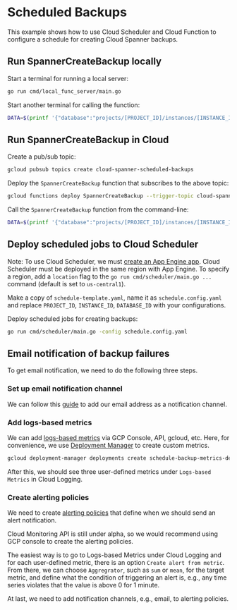 # Scheduled Backups

This example shows how to use Cloud Scheduler and Cloud Function to configure
a schedule for creating Cloud Spanner backups.

## Run SpannerCreateBackup locally

Start a terminal for running a local server:

```bash
go run cmd/local_func_server/main.go
```

Start another terminal for calling the function:

```bash
DATA=$(printf '{"database":"projects/[PROJECT_ID]/instances/[INSTANCE_ID]/databases/[DATABASE_ID]", "expire": "6h"}'|base64|tr -d '\n') && curl --data '{"data":"'$DATA'"}' localhost:8080
```

## Run SpannerCreateBackup in Cloud

Create a pub/sub topic:

```bash
gcloud pubsub topics create cloud-spanner-scheduled-backups
```

Deploy the `SpannerCreateBackup` function that subscribes to the above topic:

```bash
gcloud functions deploy SpannerCreateBackup --trigger-topic cloud-spanner-scheduled-backups --runtime go113
```

Call the `SpannerCreateBackup` function from the command-line:

```bash
DATA=$(printf '{"database":"projects/[PROJECT_ID]/instances/[INSTANCE_ID]/databases/[DATABASE_ID]", "expire": "6h"}'|base64|tr -d '\n') && gcloud functions call SpannerCreateBackup --data '{"data":"'$DATA'"}'
```

## Deploy scheduled jobs to Cloud Scheduler

Note: To use Cloud Scheduler, we must [create an App Engine app](https://cloud.google.com/scheduler/docs#supported_regions). Cloud Scheduler must be deployed in the same region with App Engine. To specify a region, add a `location` flag to the `go run cmd/scheduler/main.go ...` command (default is set to `us-central1`).

Make a copy of `schedule-template.yaml`, name it as `schedule.config.yaml` and
replace `PROJECT_ID`, `INSTANCE_ID`, `DATABASE_ID` with your configurations.

Deploy scheduled jobs for creating backups:

```bash
go run cmd/scheduler/main.go -config schedule.config.yaml
```

## Email notification of backup failures

To get email notification, we need to do the following three steps.

### Set up email notification channel

We can follow this [guide](https://cloud.google.com/monitoring/support/notification-options#email)
to add our email address as a notification channel.

### Add logs-based metrics

We can add [logs-based metrics](https://cloud.google.com/logging/docs/logs-based-metrics/)
via GCP Console, API, gcloud, etc. Here, for convenience, we use
[Deployment Manager](https://cloud.google.com/deployment-manager/docs/quickstart)
to create custom metrics.

```bash
gcloud deployment-manager deployments create schedule-backup-metrics-deployment --config metrics.yaml
```

After this, we should see three user-defined metrics under `Logs-based Metrics`
in Cloud Logging.

### Create alerting policies

We need to create [alerting policies](https://cloud.google.com/monitoring/alerts)
that define when we should send an alert notification.

Cloud Monitoring API is still under alpha, so we would recommend using GCP
console to create the alerting policies.

The easiest way is to go to Logs-based Metrics under Cloud Logging and for each
user-defined metric, there is an option `Create alert from metric`. From there,
we can choose `Aggregrator`, such as `sum` or `mean`, for the target metric, and
define what the condition of triggering an alert is, e.g., any time series
violates that the value is above 0 for 1 minute.

At last, we need to add notification channels, e.g., email, to alerting
policies.
